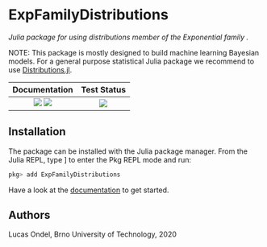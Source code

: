 # ExpFamilyDistributions

*Julia package for using distributions member of the Exponential
family .*

NOTE: This package is mostly designed to build machine learning
Bayesian models. For a general purpose statistical Julia package we
recommend to use [Distributions.jl](https://github.com/JuliaStats/Distributions.jl).

| **Documentation**  | **Test Status**   |
|:------------------:|:-----------------:|
| [![](https://img.shields.io/badge/docs-stable-blue.svg)](https://lucasondel.github.io/ExpFamilyDistributions/stable) [![](https://img.shields.io/badge/docs-dev-blue.svg)](https://lucasondel.github.io/ExpFamilyDistributions/dev) | ![](https://github.com/lucasondel/ExpFamilyDistributions/workflows/Test/badge.svg) |

## Installation

The package can be installed with the Julia package manager.
From the Julia REPL, type ] to enter the Pkg REPL mode and run:

```julia
pkg> add ExpFamilyDistributions
```

Have a look at the [documentation](https://lucasondel.github.io/ExpFamilyDistributions/stable/)
to get started.

## Authors

Lucas Ondel, Brno University of Technology, 2020


